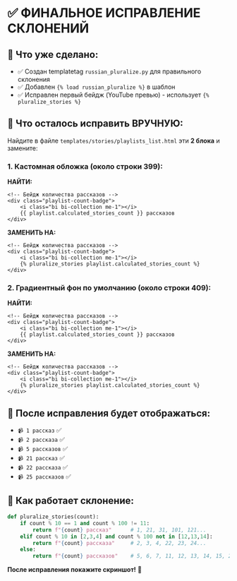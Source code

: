 # ✅ ФИНАЛЬНОЕ ИСПРАВЛЕНИЕ СКЛОНЕНИЙ

## 🎯 Что уже сделано:
- ✅ Создан templatetag `russian_pluralize.py` для правильного склонения
- ✅ Добавлен `{% load russian_pluralize %}` в шаблон
- ✅ Исправлен первый бейдж (YouTube превью) - использует `{% pluralize_stories %}`

## 📝 Что осталось исправить ВРУЧНУЮ:

Найдите в файле `templates/stories/playlists_list.html` эти **2 блока** и замените:

### 1. Кастомная обложка (около строки 399):
**НАЙТИ:**
```django
<!-- Бейдж количества рассказов -->
<div class="playlist-count-badge">
    <i class="bi bi-collection me-1"></i>
    {{ playlist.calculated_stories_count }} рассказов
</div>
```

**ЗАМЕНИТЬ НА:**
```django
<!-- Бейдж количества рассказов -->
<div class="playlist-count-badge">
    <i class="bi bi-collection me-1"></i>
    {% pluralize_stories playlist.calculated_stories_count %}
</div>
```

### 2. Градиентный фон по умолчанию (около строки 409):
**НАЙТИ:**
```django
<!-- Бейдж количества рассказов -->
<div class="playlist-count-badge">
    <i class="bi bi-collection me-1"></i>
    {{ playlist.calculated_stories_count }} рассказов
</div>
```

**ЗАМЕНИТЬ НА:**
```django
<!-- Бейдж количества рассказов -->
<div class="playlist-count-badge">
    <i class="bi bi-collection me-1"></i>
    {% pluralize_stories playlist.calculated_stories_count %}
</div>
```

## 📱 После исправления будет отображаться:
- `📹 1 рассказ` ✅
- `📹 2 рассказа` ✅
- `📹 5 рассказов` ✅
- `📹 21 рассказ` ✅
- `📹 22 рассказа` ✅
- `📹 25 рассказов` ✅

## 🧪 Как работает склонение:
```python
def pluralize_stories(count):
    if count % 10 == 1 and count % 100 != 11:
        return f"{count} рассказ"      # 1, 21, 31, 101, 121...
    elif count % 10 in [2,3,4] and count % 100 not in [12,13,14]:
        return f"{count} рассказа"     # 2, 3, 4, 22, 23, 24...
    else:
        return f"{count} рассказов"    # 5, 6, 7, 11, 12, 13, 14, 15, 20, 25...
```

**После исправления покажите скриншот!** 🎯
